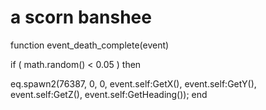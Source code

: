 # a scorn banshee
function event_death_complete(event)



if ( math.random() < 0.05 ) then


eq.spawn2(76387, 0, 0, event.self:GetX(), event.self:GetY(), event.self:GetZ(), event.self:GetHeading());
end
